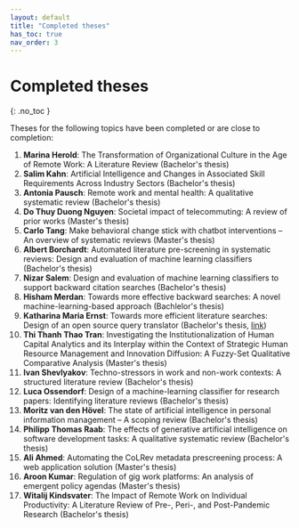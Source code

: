 ```yaml
---
layout: default
title: "Completed theses"
has_toc: true
nav_order: 3
---
```


# Completed theses
{: .no_toc }

Theses for the following topics have been completed or are close to completion:

1. **Marina Herold**: The Transformation of Organizational Culture in the Age of Remote Work: A Literature Review (Bachelor's thesis)
2. **Salim Kahn**: Artificial Intelligence and Changes in Associated Skill Requirements Across Industry Sectors (Bachelor's thesis)
3. **Antonia Pausch**: Remote work and mental health: A qualitative systematic review (Bachelor's thesis)
4. **Do Thuy Duong Nguyen**: Societal impact of telecommuting: A review of prior works (Master's thesis)
5. **Carlo Tang**: Make behavioral change stick with chatbot interventions – An overview of systematic reviews (Master's thesis)
6. **Albert Borchardt**: Automated literature pre-screening in systematic reviews: Design and evaluation of machine learning classifiers (Bachelor's thesis)
7. **Nizar Salem**: Design and evaluation of machine learning classifiers to support backward citation searches (Bachelor's thesis)
8. **Hisham Merdan**: Towards  more effective backward searches: A novel machine-learning-based approach (Bachlelor's thesis)
9. **Katharina Maria Ernst**: Towards more efficient literature searches: Design of an open source query translator (Bachelor's thesis, [link](https://github.com/CoLRev-Environment/search-query))
10. **Thi Thanh Thao Tran**: Investigating the Institutionalization of Human Capital Analytics and its Interplay within the Context of Strategic Human Resource Management and Innovation Diffusion: A Fuzzy-Set Qualitative Comparative Analysis (Master's thesis)
11. **Ivan Shevlyakov**: Techno-stressors in work and non-work contexts: A structured literature review  (Bachelor's thesis)
12. **Luca Ossendorf**: Design of a machine-learning classifier for research papers: Identifying literature reviews (Bachelor's thesis)
13. **Moritz van den Hövel**: The state of artificial intelligence in personal information management – A scoping review (Bachelor's thesis)
14. **Philipp Thomas Raab**: The effects of generative artificial intelligence on software development tasks: A qualitative systematic review (Bachelor's thesis)
15. **Ali Ahmed**: Automating the CoLRev metadata prescreening process: A web application solution (Master's thesis)
16. **Aroon Kumar**: Regulation of gig work platforms: An analysis of emergent policy agendas (Master's thesis)
17. **Witalij Kindsvater**: The Impact of Remote Work on Individual Productivity: A Literature Review of Pre-, Peri-, and Post-Pandemic Research (Bachelor's thesis)
